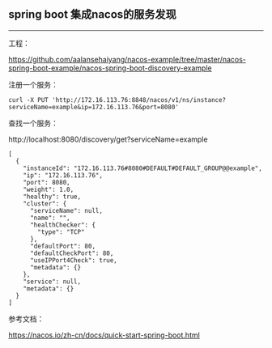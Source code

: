 ## spring boot 集成nacos的服务发现
---

工程：

https://github.com/aalansehaiyang/nacos-example/tree/master/nacos-spring-boot-example/nacos-spring-boot-discovery-example


注册一个服务：

```
curl -X PUT 'http://172.16.113.76:8848/nacos/v1/ns/instance?serviceName=example&ip=172.16.113.76&port=8080'
```

查找一个服务：

http://localhost:8080/discovery/get?serviceName=example

```
[
  {
    "instanceId": "172.16.113.76#8080#DEFAULT#DEFAULT_GROUP@@example",
    "ip": "172.16.113.76",
    "port": 8080,
    "weight": 1.0,
    "healthy": true,
    "cluster": {
      "serviceName": null,
      "name": "",
      "healthChecker": {
        "type": "TCP"
      },
      "defaultPort": 80,
      "defaultCheckPort": 80,
      "useIPPort4Check": true,
      "metadata": {}
    },
    "service": null,
    "metadata": {}
  }
]
```

参考文档：

https://nacos.io/zh-cn/docs/quick-start-spring-boot.html
